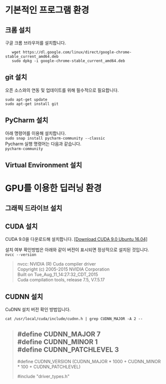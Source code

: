 
# 기본적인 프로그램 환경
## 크롬 설치
구글 크롬 브라우저를 설치합니다.
```
   wget https://dl.google.com/linux/direct/google-chrome-stable_current_amd64.deb   
   sudo dpkg -i google-chrome-stable_current_amd64.deb
```

## git 설치
오픈 소스와의 연동 및 업데이트를 위해 필수적으로 필요합니다.    
```
sudo apt-get update
sudo apt-get install git
```
## PyCharm 설치
아래 명령어를 이용해 설치합니다.   
`sudo snap install pycharm-community --classic`   
Pycharm 실행 명령어는 다음과 같습니다.   
`pycharm-community`   


## Virtual Environment 설치

   
# GPU를 이용한 딥러닝 환경
## 그래픽 드라이브 설치
   

## CUDA 설치   

CUDA 9.0을 다운로드해 설치합니다.  [[Download CUDA 9.0 Ubuntu 16.04]](
https://developer.nvidia.com/cuda-90-download-archive?target_os=Linux&target_arch=x86_64&target_distro=Ubuntu&target_version=1604&target_type=deblocal)

설치 여부 확인방법은 아래와 같이 버전이 표시되면 정상적으로 설치된 것입니다.   
`nvcc --version`
>nvcc: NVIDIA (R) Cuda compiler driver   
>Copyright (c) 2005-2015 NVIDIA Corporation   
>Built on Tue_Aug_11_14:27:32_CDT_2015   
>Cuda compilation tools, release 7.5, V7.5.17   

## CUDNN 설치
CuDNN 설치 버전 확인 방법입니다. 
```
cat /usr/local/cuda/include/cudnn.h | grep CUDNN_MAJOR -A 2 --
```
> #define CUDNN_MAJOR 7   
> #define CUDNN_MINOR 1   
> #define CUDNN_PATCHLEVEL 3   
> --   
> #define CUDNN_VERSION    (CUDNN_MAJOR * 1000 + CUDNN_MINOR * 100 + CUDNN_PATCHLEVEL)   
>      
> #include "driver_types.h"   



# 

